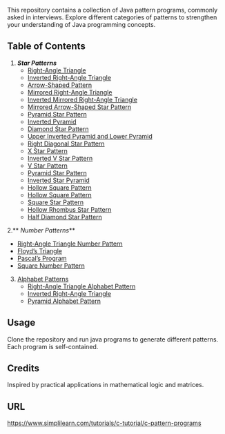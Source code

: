 This repository contains a collection of Java pattern programs, commonly asked in interviews.
Explore different categories of patterns to strengthen your understanding of Java programming concepts.

## Table of Contents
1. _**Star Patterns**_
   - [Right-Angle Triangle](Pattern1RightAngleTriangle.java)
   - [Inverted Right-Angle Triangle](Pattern2InvertedRightAngleTriangleinaStartPattern.java)
   - [Arrow-Shaped Pattern](Pattern3ArrowShapedPattern.java)
   - [Mirrored Right-Angle Triangle](Pattern4MirroredRightAngleTriangle.java)
   - [Inverted Mirrored Right-Angle Triangle](Pattern5InvertedMirroredRightAngleTriangle.java)
   - [Mirrored Arrow-Shaped Star Pattern](Pattern6MirroredArrowShapeStarPattern.java)
   - [Pyramid Star Pattern](Pattern7PyramidStarPatternProgram.java)
   - [Inverted Pyramid](Pattern8InvertedPyramid.java)
   - [Diamond Star Pattern](Pattern9DiamondStarPattern.java)
   - [Upper Inverted Pyramid and Lower Pyramid](#pattern-10-upper-inverted-pyramid-and-lower-pyramid)
   - [Right Diagonal Star Pattern](#pattern-11-right-diagonal-star-pattern)
   - [X Star Pattern](Pattern12XStarPattern.java)
   - [Inverted V Star Pattern](Pattern13InvertedvStarPattern.java)
   - [V Star Pattern](Pattern14VStarPattern.java)
   - [Pyramid Star Pattern](Pattern15PyramidStarPattern.java)
   - [Inverted Star Pyramid](Pattern16InvertedStarPyramid.java)
   - [Hollow Square Pattern](Pattern17HollowSquarePattern.java)
   - [Hollow Square Pattern](Pattern18HollowSquarePattern.java)
   - [Square Star Pattern](Pattern19SquareStarPattern.java)
   - [Hollow Rhombus Star Pattern](Pattern20HollowRhombusStarPattern.java)
   - [Half Diamond Star Pattern](Pattern21HalfDiamondStarPattern.java)

2.** _Number Patterns_**
   - [Right-Angle Triangle Number Pattern](Pattern22ightAngleTriangleNumberPattern.java)
   - [Floyd’s Triangle](#pattern-23-floyds-triangle)
   - [Pascal’s Program](#pattern-24-pascals-program)
   - [Square Number Pattern](#pattern-25-square-number-pattern)

3. [Alphabet Patterns](#alphabet-patterns)
   - [Right-Angle Triangle Alphabet Pattern](#pattern-26-right-angle-triangle-alphabet-pattern)
   - [Inverted Right-Angle Triangle](#pattern-27-inverted-right-angle-triangle)
   - [Pyramid Alphabet Pattern](#pattern-28-pyramid-alphabet-pattern)



## Usage
Clone the repository and run java programs to generate different patterns. Each program is self-contained.

## Credits
Inspired by practical applications in mathematical logic and matrices.
## URL
https://www.simplilearn.com/tutorials/c-tutorial/c-pattern-programs


